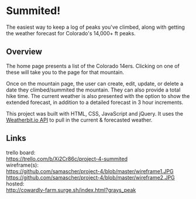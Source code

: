 # Summited!

The easiest way to keep a log of peaks you've climbed, along with getting the weather forecast for Colorado's 14,000+ ft peaks.

## Overview 

The home page presents a list of the Colorado 14ers. Clicking on one of these will take you to the page for that mountain. 

Once on the mountain page, the user can create, edit, update, or delete a date they climbed/summited the mountain. They can also provide a total hike time. The current weather is also presented with the option to show the extended forecast, in addition to a detailed forecast in 3 hour increments. 

This project was built with HTML, CSS, JavaScript and jQuery. It uses the [Weatherbit.io API](https://www.weatherbit.io/api) to pull in the current & forecasted weather. 

## Links

trello board:<br />
https://trello.com/b/Xi2Cr86c/project-4-summited<br />
wireframe(s):<br />
https://github.com/samascher/project-4/blob/master/wireframe1.JPG<br />
https://github.com/samascher/project-4/blob/master/wireframe2.JPG<br />
hosted:<br />
http://cowardly-farm.surge.sh/index.html?grays_peak
